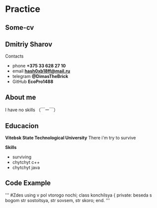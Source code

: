 # Practice
Some-cv
---
**Dmitriy Sharov**
---
Contacts
- phone **+375 33 628 27 10**
- email **hash0xb18ff@mail.ru**
- telegram **@DimasTheBrick**
- GitHub **EcoPro1488**

**About me**
---
I have no skills （￣ー￣）

**Educacion**
---
**Vitebsk State Technological University**
There i'm try to survive

**Skills**
- surviving
- chytchyt c++
- chytchyt java

**Code Example**
---
\'''
#Zdes <moi kreativ>
  using v pol vtorogo nochi; 
    class konchilsya {
      private:
  beseda s bogom str sostoitsya, str sovsem, str skoro;
end.
\'''
